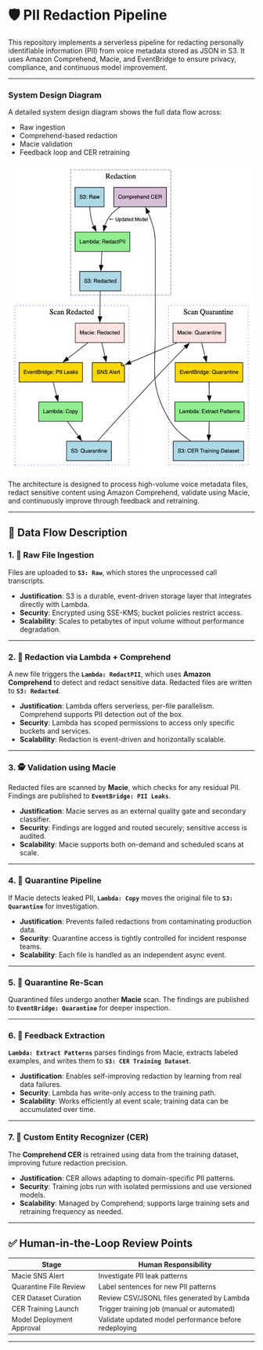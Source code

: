 # 🛡️ PII Redaction Pipeline

This repository implements a serverless pipeline for redacting personally identifiable information (PII) from voice metadata stored as JSON in S3. It uses Amazon Comprehend, Macie, and EventBridge to ensure privacy, compliance, and continuous model improvement.

---

### System Design Diagram

A detailed system design diagram shows the full data flow across:

- Raw ingestion
- Comprehend-based redaction
- Macie validation
- Feedback loop and CER retraining

<p align="center">
  <img src="./system_design.png" alt="PII Redaction Pipeline" width="700"/>
</p>

The architecture is designed to process high-volume voice metadata files, redact sensitive content using Amazon Comprehend, validate using Macie, and continuously improve through feedback and retraining.

---

## 🔄 Data Flow Description

### 1. 📨 Raw File Ingestion

Files are uploaded to **`S3: Raw`**, which stores the unprocessed call transcripts.

- **Justification**: S3 is a durable, event-driven storage layer that integrates directly with Lambda.
- **Security**: Encrypted using SSE-KMS; bucket policies restrict access.
- **Scalability**: Scales to petabytes of input volume without performance degradation.

---

### 2. 🧼 Redaction via Lambda + Comprehend

A new file triggers the **`Lambda: RedactPII`**, which uses **Amazon Comprehend** to detect and redact sensitive data. Redacted files are written to **`S3: Redacted`**.

- **Justification**: Lambda offers serverless, per-file parallelism. Comprehend supports PII detection out of the box.
- **Security**: Lambda has scoped permissions to access only specific buckets and services.
- **Scalability**: Redaction is event-driven and horizontally scalable.

---

### 3. 🕵️ Validation using Macie

Redacted files are scanned by **Macie**, which checks for any residual PII. Findings are published to **`EventBridge: PII Leaks`**.

- **Justification**: Macie serves as an external quality gate and secondary classifier.
- **Security**: Findings are logged and routed securely; sensitive access is audited.
- **Scalability**: Macie supports both on-demand and scheduled scans at scale.

---

### 4. 🚨 Quarantine Pipeline

If Macie detects leaked PII, **`Lambda: Copy`** moves the original file to **`S3: Quarantine`** for investigation.

- **Justification**: Prevents failed redactions from contaminating production data.
- **Security**: Quarantine access is tightly controlled for incident response teams.
- **Scalability**: Each file is handled as an independent async event.

---

### 5. 🧪 Quarantine Re-Scan

Quarantined files undergo another **Macie** scan. The findings are published to **`EventBridge: Quarantine`** for deeper inspection.

---

### 6. 🔁 Feedback Extraction

**`Lambda: Extract Patterns`** parses findings from Macie, extracts labeled examples, and writes them to **`S3: CER Training Dataset`**.

- **Justification**: Enables self-improving redaction by learning from real data failures.
- **Security**: Lambda has write-only access to the training path.
- **Scalability**: Works efficiently at event scale; training data can be accumulated over time.

---

### 7. 🧠 Custom Entity Recognizer (CER)

The **Comprehend CER** is retrained using data from the training dataset, improving future redaction precision.

- **Justification**: CER allows adapting to domain-specific PII patterns.
- **Security**: Training jobs run with isolated permissions and use versioned models.
- **Scalability**: Managed by Comprehend; supports large training sets and retraining frequency as needed.

---

## ✅ Human-in-the-Loop Review Points

| Stage                     | Human Responsibility                                  |
| ------------------------- | ----------------------------------------------------- |
| Macie SNS Alert           | Investigate PII leak patterns                         |
| Quarantine File Review    | Label sentences for new PII patterns                  |
| CER Dataset Curation      | Review CSV/JSONL files generated by Lambda            |
| CER Training Launch       | Trigger training job (manual or automated)            |
| Model Deployment Approval | Validate updated model performance before redeploying |

---
